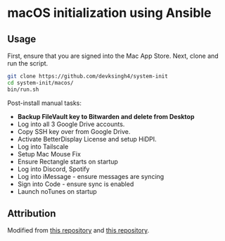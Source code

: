# macOS initialization using Ansible

## Usage
First, ensure that you are signed into the Mac App Store.
Next, clone and run the script.

```zsh
git clone https://github.com/devksingh4/system-init
cd system-init/macos/
bin/run.sh
```

Post-install manual tasks:
* **Backup FileVault key to Bitwarden and delete from Desktop**
* Log into all 3 Google Drive accounts.
* Copy SSH key over from Google Drive.
* Activate BetterDisplay License and setup HiDPI.
* Log into Tailscale
* Setup Mac Mouse Fix
* Ensure Rectangle starts on startup
* Log into Discord, Spotify
* Log into iMessage - ensure messages are syncing
* Sign into Code - ensure sync is enabled
* Launch noTunes on startup

## Attribution
Modified from [this repository](https://gist.github.com/mrlesmithjr/f3c15fdd53020a71f55c2032b8be2eda) and [this repository](https://github.com/geerlingguy/mac-dev-playbook/).

